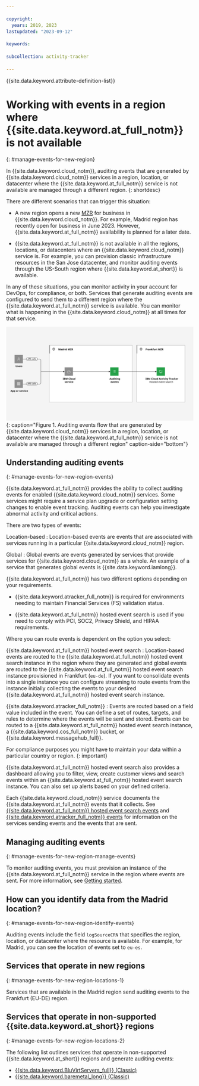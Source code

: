 ```yaml
---

copyright:
  years: 2019, 2023
lastupdated: "2023-09-12"

keywords:

subcollection: activity-tracker

---
```


{{site.data.keyword.attribute-definition-list}}


# Working with events in a region where {{site.data.keyword.at_full_notm}} is not available
{: #manage-events-for-new-region}

In {{site.data.keyword.cloud_notm}}, auditing events that are generated by {{site.data.keyword.cloud_notm}} services in a region, location, or datacenter where the {{site.data.keyword.at_full_notm}} service is not available are managed through a different region.
{: shortdesc}

There are different scenarios that can trigger this situation:
- A new region opens a new [MZR](/docs/overview?topic=overview-locations) for business in {{site.data.keyword.cloud_notm}}. For example, Madrid region has recently open for business in June 2023. However, {{site.data.keyword.at_full_notm}} availability is planned for a later date.

- {{site.data.keyword.at_full_notm}} is not available in all the regions, locations, or datacenters where an {{site.data.keyword.cloud_notm}} service is. For example, you can provision classic infrastructure resources in the San Jose datacenter, and monitor auditing events through the US-South region where {{site.data.keyword.at_short}} is available.

In any of these situations, you can monitor activity in your account for DevOps, for compliance, or both. Services that generate auditing events are configured to send them to a different region where the {{site.data.keyword.at_full_notm}} service is available. You can monitor what is happening in the {{site.data.keyword.cloud_notm}} at all times for that service.

![Flow of events between regions](images/Activity-Tracker-Search-08-Madrid-Frankfurt.svg "The {{site.data.keyword.at_full_notm}} service"){: caption="Figure 1. Auditing events flow that are generated by {{site.data.keyword.cloud_notm}} services in a region, location, or datacenter where the {{site.data.keyword.at_full_notm}} service is not available are managed through a different region" caption-side="bottom"}




## Understanding auditing events
{: #manage-events-for-new-region-events}

{{site.data.keyword.at_full_notm}} provides the ability to collect auditing events for enabled {{site.data.keyword.cloud_notm}} services.  Some services might require a service plan upgrade or configuration setting changes to enable event tracking. Auditing events can help you investigate abnormal activity and critical actions.

There are two types of events:

Location-based
:   Location-based events are events that are associated with services running in a particular {{site.data.keyword.cloud_notm}} region.

Global
:   Global events are events generated by services that provide services for {{site.data.keyword.cloud_notm}} as a whole. An example of a service that generates global events is {{site.data.keyword.iamlong}}.

{{site.data.keyword.at_full_notm}} has two different options depending on your requirements.

* {{site.data.keyword.atracker_full_notm}} is required for environments needing to maintain Financial Services (FS) validation status.

* {{site.data.keyword.at_full_notm}} hosted event search is used if you need to comply with PCI, SOC2, Privacy Shield, and HIPAA requirements.

Where you can route events is dependent on the option you select:

{{site.data.keyword.at_full_notm}} hosted event search
:   Location-based events are routed to the {{site.data.keyword.at_full_notm}} hosted event search instance in the region where they are generated and global events are routed to the {{site.data.keyword.at_full_notm}} hosted event search instance provisioned in Frankfurt (`eu-de`). If you want to consolidate events into a single instance you can configure streaming to route events from the instance initially collecting the events to your desired {{site.data.keyword.at_full_notm}} hosted event search instance.

{{site.data.keyword.atracker_full_notm}}
:   Events are routed based on a field value included in the event. You can define a set of routes, targets, and rules to determine where the events will be sent and stored. Events can be routed to a {{site.data.keyword.at_full_notm}} hosted event search instance, a {{site.data.keyword.cos_full_notm}} bucket, or {{site.data.keyword.messagehub_full}}.

For compliance purposes you might have to maintain your data within a particular country or region.
{: important}

{{site.data.keyword.at_full_notm}} hosted event search also provides a dashboard allowing you to filter, view, create customer views and search events within an {{site.data.keyword.at_full_notm}} hosted event search instance. You can also set up alerts based on your defined criteria.

Each {{site.data.keyword.cloud_notm}} service documents the {{site.data.keyword.at_full_notm}} events that it collects.  See [{{site.data.keyword.at_full_notm}} hosted event search events](/docs/activity-tracker?topic=activity-tracker-cloud_services) and [{{site.data.keyword.atracker_full_notm}} events](/docs/atracker?topic=atracker-cloud_services_atracker) for information on the services sending events and the events that are sent.



## Managing auditing events
{: #manage-events-for-new-region-manage-events}

To monitor auditing events, you must provision an instance of the {{site.data.keyword.at_full_notm}} service in the region where events are sent. For more information, see [Getting started](/docs/activity-tracker?topic=activity-tracker-getting-started).

## How can you identify data from the Madrid location?
{: #manage-events-for-new-region-identify-events}

Auditing events include the field `logSourceCRN` that specifies the region, location, or datacenter where the resource is available. For example, for Madrid, you can see the location of events set to `eu-es`.

## Services that operate in new regions
{: #manage-events-for-new-region-locations-1}

Services that are available in the Madrid region send auditing events to the Frankfurt (EU-DE) region.



## Services that operate in non-supported {{site.data.keyword.at_short}} regions
{: #manage-events-for-new-region-locations-2}


The following list outlines services that operate in non-supported {{site.data.keyword.at_short}} regions and generate auditing events:
- [{{site.data.keyword.BluVirtServers_full}} (Classic)](/docs/virtual-servers?topic=virtual-servers-about-virtual-servers#about-virtual-servers)
- [{{site.data.keyword.baremetal_long}} (Classic)](/docs/bare-metal?topic=bare-metal-about-bm#about-bm)
